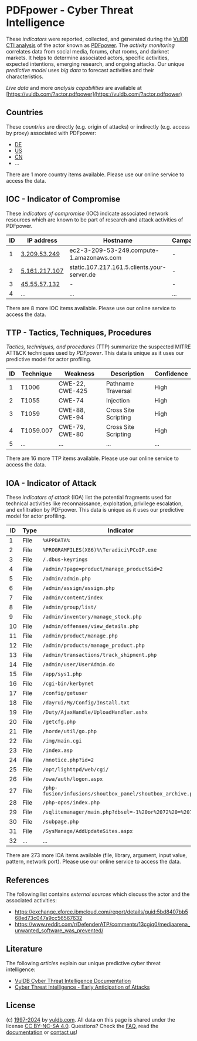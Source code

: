 # PDFpower - Cyber Threat Intelligence

These _indicators_ were reported, collected, and generated during the [VulDB CTI analysis](https://vuldb.com/?kb.cti) of the actor known as [PDFpower](https://vuldb.com/?actor.pdfpower). The _activity monitoring_ correlates data from social media, forums, chat rooms, and darknet markets. It helps to determine associated actors, specific activities, expected intentions, emerging research, and ongoing attacks. Our unique _predictive model_ uses _big data_ to forecast activities and their characteristics.

_Live data_ and more _analysis capabilities_ are available at [https://vuldb.com/?actor.pdfpower](https://vuldb.com/?actor.pdfpower)

## Countries

These _countries_ are directly (e.g. origin of attacks) or indirectly (e.g. access by proxy) associated with PDFpower:

* [DE](https://vuldb.com/?country.de)
* [US](https://vuldb.com/?country.us)
* [CN](https://vuldb.com/?country.cn)
* ...

There are 1 more country items available. Please use our online service to access the data.

## IOC - Indicator of Compromise

These _indicators of compromise_ (IOC) indicate associated network resources which are known to be part of research and attack activities of PDFpower.

ID | IP address | Hostname | Campaign | Confidence
-- | ---------- | -------- | -------- | ----------
1 | [3.209.53.249](https://vuldb.com/?ip.3.209.53.249) | ec2-3-209-53-249.compute-1.amazonaws.com | - | Medium
2 | [5.161.217.107](https://vuldb.com/?ip.5.161.217.107) | static.107.217.161.5.clients.your-server.de | - | High
3 | [45.55.57.132](https://vuldb.com/?ip.45.55.57.132) | - | - | High
4 | ... | ... | ... | ...

There are 8 more IOC items available. Please use our online service to access the data.

## TTP - Tactics, Techniques, Procedures

_Tactics, techniques, and procedures_ (TTP) summarize the suspected MITRE ATT&CK techniques used by _PDFpower_. This data is unique as it uses our predictive model for actor profiling.

ID | Technique | Weakness | Description | Confidence
-- | --------- | -------- | ----------- | ----------
1 | T1006 | CWE-22, CWE-425 | Pathname Traversal | High
2 | T1055 | CWE-74 | Injection | High
3 | T1059 | CWE-88, CWE-94 | Cross Site Scripting | High
4 | T1059.007 | CWE-79, CWE-80 | Cross Site Scripting | High
5 | ... | ... | ... | ...

There are 16 more TTP items available. Please use our online service to access the data.

## IOA - Indicator of Attack

These _indicators of attack_ (IOA) list the potential fragments used for technical activities like reconnaissance, exploitation, privilege escalation, and exfiltration by PDFpower. This data is unique as it uses our predictive model for actor profiling.

ID | Type | Indicator | Confidence
-- | ---- | --------- | ----------
1 | File | `%APPDATA%` | Medium
2 | File | `%PROGRAMFILES(X86)%\Teradici\PCoIP.exe` | High
3 | File | `/.dbus-keyrings` | High
4 | File | `/admin/?page=product/manage_product&id=2` | High
5 | File | `/admin/admin.php` | High
6 | File | `/admin/assign/assign.php` | High
7 | File | `/admin/content/index` | High
8 | File | `/admin/group/list/` | High
9 | File | `/admin/inventory/manage_stock.php` | High
10 | File | `/admin/offenses/view_details.php` | High
11 | File | `/admin/product/manage.php` | High
12 | File | `/admin/products/manage_product.php` | High
13 | File | `/admin/transactions/track_shipment.php` | High
14 | File | `/admin/user/UserAdmin.do` | High
15 | File | `/app/sys1.php` | High
16 | File | `/cgi-bin/kerbynet` | High
17 | File | `/config/getuser` | High
18 | File | `/dayrui/My/Config/Install.txt` | High
19 | File | `/Duty/AjaxHandle/UploadHandler.ashx` | High
20 | File | `/getcfg.php` | Medium
21 | File | `/horde/util/go.php` | High
22 | File | `/img/main.cgi` | High
23 | File | `/index.asp` | Medium
24 | File | `/mnotice.php?id=2` | High
25 | File | `/opt/lighttpd/web/cgi/` | High
26 | File | `/owa/auth/logon.aspx` | High
27 | File | `/php-fusion/infusions/shoutbox_panel/shoutbox_archive.php` | High
28 | File | `/php-opos/index.php` | High
29 | File | `/sqlitemanager/main.php?dbsel=-1%20or%2072%20=%2072` | High
30 | File | `/subpage.php` | Medium
31 | File | `/SysManage/AddUpdateSites.aspx` | High
32 | ... | ... | ...

There are 273 more IOA items available (file, library, argument, input value, pattern, network port). Please use our online service to access the data.

## References

The following list contains _external sources_ which discuss the actor and the associated activities:

* https://exchange.xforce.ibmcloud.com/report/details/guid:5bd8407bb568ed73c047a9cc56567632
* https://www.reddit.com/r/DefenderATP/comments/13cgiq0/mediaarena_unwanted_software_was_prevented/

## Literature

The following _articles_ explain our unique predictive cyber threat intelligence:

* [VulDB Cyber Threat Intelligence Documentation](https://vuldb.com/?kb.cti)
* [Cyber Threat Intelligence - Early Anticipation of Attacks](https://www.scip.ch/en/?labs.20201022)

## License

(c) [1997-2024](https://vuldb.com/?kb.changelog) by [vuldb.com](https://vuldb.com/?kb.about). All data on this page is shared under the license [CC BY-NC-SA 4.0](https://creativecommons.org/licenses/by-nc-sa/4.0/). Questions? Check the [FAQ](https://vuldb.com/?kb.faq), read the [documentation](https://vuldb.com/?kb) or [contact us](https://vuldb.com/?contact)!
